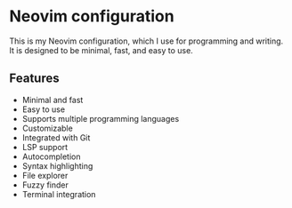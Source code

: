 # Neovim configuration
This is my Neovim configuration, which I use for programming and writing. It is designed to be minimal, fast, and easy to use.

## Features
- Minimal and fast
- Easy to use
- Supports multiple programming languages
- Customizable
- Integrated with Git
- LSP support
- Autocompletion
- Syntax highlighting
- File explorer
- Fuzzy finder
- Terminal integration

